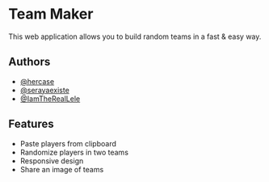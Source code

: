 
# Team Maker

This web application allows you to build random teams in a fast & easy way.


## Authors

- [@hercase](https://twitter.com/hercase)
- [@serayaexiste](https://twitter.com/serayaexiste)
- [@IamTheRealLele](https://twitter.com/IamTheRealLele)

  
## Features

- Paste players from clipboard
- Randomize players in two teams
- Responsive design
- Share an image of teams

  
